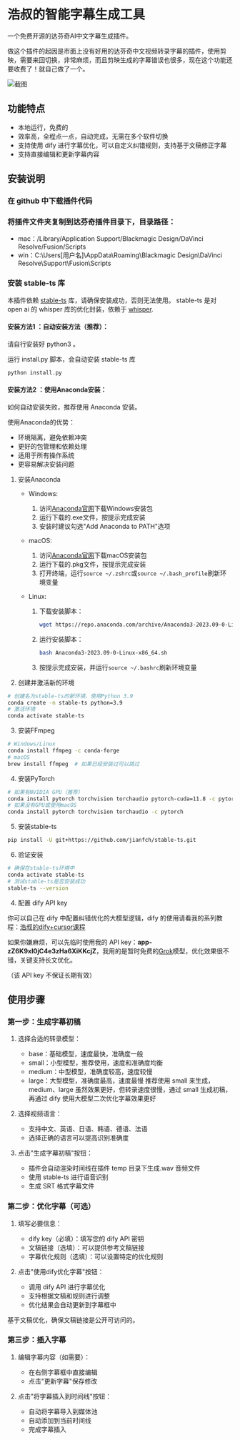 # 浩叔的智能字幕生成工具

一个免费开源的达芬奇AI中文字幕生成插件。

做这个插件的起因是市面上没有好用的达芬奇中文视频转录字幕的插件，使用剪映，需要来回切换，非常麻烦，而且剪映生成的字幕错误也很多，现在这个功能还要收费了！就自己做了一个。

![截图](https://file.notion.so/f/f/39985f86-f597-45fc-b3c5-965c6cec3f22/2b7fa505-ea21-48ec-b236-5462cc37deda/iShot_2024-11-08_10.23.03.png?table=block&id=1385b7e2-7560-804d-91e5-d777fd2f507a&spaceId=39985f86-f597-45fc-b3c5-965c6cec3f22&expirationTimestamp=1731124800000&signature=QU3-67gIsxg4iEi3yfyjyCR6uCycgE0xhh9foLLn2e0&downloadName=iShot_2024-11-08_10.23.03.png)


## 功能特点

- 本地运行，免费的
- 效率高，全程点一点，自动完成，无需在多个软件切换
- 支持使用 dify 进行字幕优化，可以自定义纠错规则，支持基于文稿修正字幕
- 支持直接编辑和更新字幕内容

## 安装说明

### 在 github 中下载插件代码

### 将插件文件夹复制到达芬奇插件目录下，目录路径：
   - mac：/Library/Application Support/Blackmagic Design/DaVinci Resolve/Fusion/Scripts
   - win：C:\Users\[用户名]\AppData\Roaming\Blackmagic Design\DaVinci Resolve\Support\Fusion\Scripts

### 安装 stable-ts 库

本插件依赖 [stable-ts](https://github.com/jianfch/stable-ts) 库，请确保安装成功，否则无法使用。
stable-ts 是对 open ai 的 whisper 库的优化封装，依赖于 [whisper](https://github.com/openai/whisper).


#### 安装方法1 ：自动安装方法（推荐）：

请自行安装好 python3 。

运行 install.py 脚本，会自动安装 stable-ts 库

```bash
python install.py
```



#### 安装方法2 ：使用Anaconda安装：

如何自动安装失败，推荐使用 Anaconda 安装。

使用Anaconda的优势：
- 环境隔离，避免依赖冲突
- 更好的包管理和依赖处理
- 适用于所有操作系统
- 更容易解决安装问题

1. 安装Anaconda
   - Windows: 
     1. 访问[Anaconda官网](https://www.anaconda.com/download)下载Windows安装包
     2. 运行下载的.exe文件，按提示完成安装
     3. 安装时建议勾选"Add Anaconda to PATH"选项

   - macOS:
     1. 访问[Anaconda官网](https://www.anaconda.com/download)下载macOS安装包
     2. 运行下载的.pkg文件，按提示完成安装
     3. 打开终端，运行`source ~/.zshrc`或`source ~/.bash_profile`刷新环境变量

   - Linux:
     1. 下载安装脚本：
        ```bash
        wget https://repo.anaconda.com/archive/Anaconda3-2023.09-0-Linux-x86_64.sh
        ```
     2. 运行安装脚本：
        ```bash
        bash Anaconda3-2023.09-0-Linux-x86_64.sh
        ```
     3. 按提示完成安装，并运行`source ~/.bashrc`刷新环境变量

2. 创建并激活新的环境

```bash
# 创建名为stable-ts的新环境，使用Python 3.9
conda create -n stable-ts python=3.9
# 激活环境
conda activate stable-ts
```

3. 安装FFmpeg

```bash
# Windows/Linux
conda install ffmpeg -c conda-forge
# macOS
brew install ffmpeg  # 如果已经安装过可以跳过
```

4. 安装PyTorch

```bash
# 如果有NVIDIA GPU（推荐）
conda install pytorch torchvision torchaudio pytorch-cuda=11.8 -c pytorch -c nvidia
# 如果没有GPU或使用macOS
conda install pytorch torchvision torchaudio -c pytorch
```

5. 安装stable-ts

```bash
pip install -U git+https://github.com/jianfch/stable-ts.git
```

6. 验证安装

```bash
# 确保在stable-ts环境中
conda activate stable-ts
# 测试stable-ts是否安装成功
stable-ts --version
```


4. 配置 dify API key

你可以自己在 dify 中配置纠错优化的大模型逻辑，dify 的使用请看我的系列教程：[浩叔的dify+cursor课程](https://space.bilibili.com/1055596703/channel/collectiondetail?sid=3993222)

如果你嫌麻烦，可以先临时使用我的 API key：**app-zZ6K9xI0jC4e3zHa6XiKKcjZ**，我用的是暂时免费的[Grok](https://x.ai/api)模型，优化效果很不错，关键支持长文优化。

（该 API key 不保证长期有效）


## 使用步骤

### 第一步：生成字幕初稿

1. 选择合适的转录模型：
   - base：基础模型，速度最快，准确度一般
   - small：小型模型，推荐使用，速度和准确度均衡
   - medium：中型模型，准确度较高，速度较慢
   - large：大型模型，准确度最高，速度最慢
 推荐使用 small 来生成，medium、large 虽然效果更好，但转录速度很慢，通过 small 生成初稿，再通过 dify 使用大模型二次优化字幕效果更好
2. 选择视频语言：
   - 支持中文、英语、日语、韩语、德语、法语
   - 选择正确的语言可以提高识别准确度

3. 点击"生成字幕初稿"按钮：
   - 插件会自动渲染时间线在插件 temp 目录下生成.wav 音频文件
   - 使用 stable-ts 进行语音识别
   - 生成 SRT 格式字幕文件

### 第二步：优化字幕（可选）

1. 填写必要信息：
   - dify key（必填）：填写您的 dify API 密钥
   - 文稿链接（选填）：可以提供参考文稿链接
   - 字幕优化规则（选填）：可以设置特定的优化规则

2. 点击"使用dify优化字幕"按钮：
   - 调用 dify API 进行字幕优化
   - 支持根据文稿和规则进行调整
   - 优化结果会自动更新到字幕框中

基于文稿优化，确保文稿链接是公开可访问的。

### 第三步：插入字幕

1. 编辑字幕内容（如需要）：
   - 在右侧字幕框中直接编辑
   - 点击"更新字幕"保存修改

2. 点击"将字幕插入到时间线"按钮：
   - 自动将字幕导入到媒体池
   - 自动添加到当前时间线
   - 完成字幕插入

